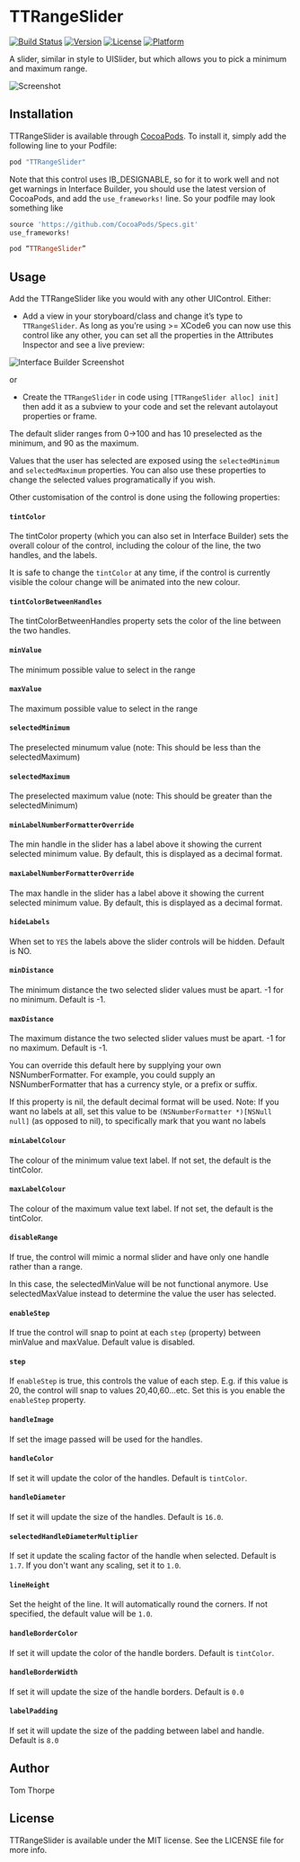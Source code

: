 # TTRangeSlider
[![Build Status](https://travis-ci.org/TomThorpe/TTRangeSlider.svg?branch=master)](https://travis-ci.org/TomThorpe/TTRangeSlider) [![Version](https://img.shields.io/cocoapods/v/TTRangeSlider.svg?style=flat)](http://cocoadocs.org/docsets/TTRangeSlider)
[![License](https://img.shields.io/cocoapods/l/TTRangeSlider.svg?style=flat)](http://cocoadocs.org/docsets/TTRangeSlider)
[![Platform](https://img.shields.io/cocoapods/p/TTRangeSlider.svg?style=flat)](http://cocoadocs.org/docsets/TTRangeSlider)

A slider, similar in style to UISlider, but which allows you to pick a minimum and maximum range.

![Screenshot](Example/TTRangeSlider.gif)
## Installation
TTRangeSlider is available through [CocoaPods](http://cocoapods.org). To install
it, simply add the following line to your Podfile:

```ruby
pod "TTRangeSlider"
```

Note that this control uses IB_DESIGNABLE, so for it to work well and not get warnings in Interface Builder, you should use the latest version of CocoaPods, and add the `use_frameworks!` line. So your podfile may look something like

```ruby
source 'https://github.com/CocoaPods/Specs.git'
use_frameworks!

pod “TTRangeSlider”
```

## Usage

Add the TTRangeSlider like you would with any other UIControl. Either:
* Add a view in your storyboard/class and change it’s type to `TTRangeSlider`. As long as you’re using >= XCode6 you can now use this control like any other, you can set all the properties in the Attributes Inspector and see a live preview:

![Interface Builder Screenshot](Example/interfacebuilder.png)

or
* Create the `TTRangeSlider` in code using `[TTRangeSlider alloc] init]` then add it as a subview to your code and set the relevant autolayout properties or frame.

The default slider ranges from 0->100 and has 10 preselected as the minimum, and 90 as the maximum. 

Values that the user has selected are exposed using the `selectedMinimum` and `selectedMaximum` properties. You can also use these properties to change the selected values programatically if you wish.

Other customisation of the control is done using the following properties:
#### `tintColor`
The tintColor property (which you can also set in Interface Builder) sets the overall colour of the control, including the colour of the line, the two handles, and the labels.

It is safe to change the `tintColor` at any time, if the control is currently visible the colour change will be animated into the new colour.
#### `tintColorBetweenHandles`
The tintColorBetweenHandles property sets the color of the line between the two handles.
#### `minValue`
The minimum possible value to select in the range
#### `maxValue`
The maximum possible value to select in the range
#### `selectedMinimum`
The preselected minumum value (note: This should be less than the selectedMaximum)
#### `selectedMaximum`
The preselected maximum value (note: This should be greater than the selectedMinimum)
#### `minLabelNumberFormatterOverride`
The min handle in the slider has a label above it showing the current selected minimum value. By default, this is displayed as a decimal format.
#### `maxLabelNumberFormatterOverride`
The max handle in the slider has a label above it showing the current selected minimum value. By default, this is displayed as a decimal format.
#### `hideLabels`
When set to `YES` the labels above the slider controls will be hidden. Default is NO.
#### `minDistance`
The minimum distance the two selected slider values must be apart. -1 for no minimum. Default is -1.
#### `maxDistance`
The maximum distance the two selected slider values must be apart. -1 for no maximum. Default is -1.

You can override this default here by supplying your own NSNumberFormatter. For example, you could supply an NSNumberFormatter that has a currency style, or a prefix or suffix.

If this property is nil, the default decimal format will be used. Note: If you want no labels at all, set this value to be `(NSNumberFormatter *)[NSNull null]` (as opposed to nil), to specifically mark that you want no labels
#### `minLabelColour`
The colour of the minimum value text label. If not set, the default is the tintColor.
#### `maxLabelColour`
The colour of the maximum value text label. If not set, the default is the tintColor.
#### `disableRange`
If true, the control will mimic a normal slider and have only one handle rather than a range.

In this case, the selectedMinValue will be not functional anymore. Use selectedMaxValue instead to determine the value the user has selected.
#### `enableStep`
If true the control will snap to point at each `step` (property) between minValue and maxValue. Default value is disabled.
#### `step`
If `enableStep` is true, this controls the value of each step. E.g. if this value is 20, the control will snap to values 20,40,60...etc. Set this is you enable the `enableStep` property.
#### `handleImage`
If set the image passed will be used for the handles.
#### `handleColor`
If set it will update the color of the handles. Default is `tintColor`.
#### `handleDiameter`
If set it will update the size of the handles. Default is `16.0`.
#### `selectedHandleDiameterMultiplier`
If set it update the scaling factor of the handle when selected. Default is `1.7`. If you don't want any scaling, set it to `1.0`.
#### `lineHeight`
Set the height of the line. It will automatically round the corners. If not specified, the default value will be `1.0`.
#### `handleBorderColor`
If set it will update the color of the handle borders. Default is `tintColor`.
#### `handleBorderWidth`
If set it will update the size of the handle borders. Default is `0.0`
#### `labelPadding`
If set it will update the size of the padding between label and handle. Default is `8.0`

## Author

Tom Thorpe

## License

TTRangeSlider is available under the MIT license. See the LICENSE file for more info.
